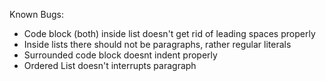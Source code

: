 Known Bugs:

- Code block (both) inside list doesn't get rid of leading spaces properly
- Inside lists there should not be paragraphs, rather regular literals
- Surrounded code block doesnt indent properly
- Ordered List doesn't interrupts paragraph